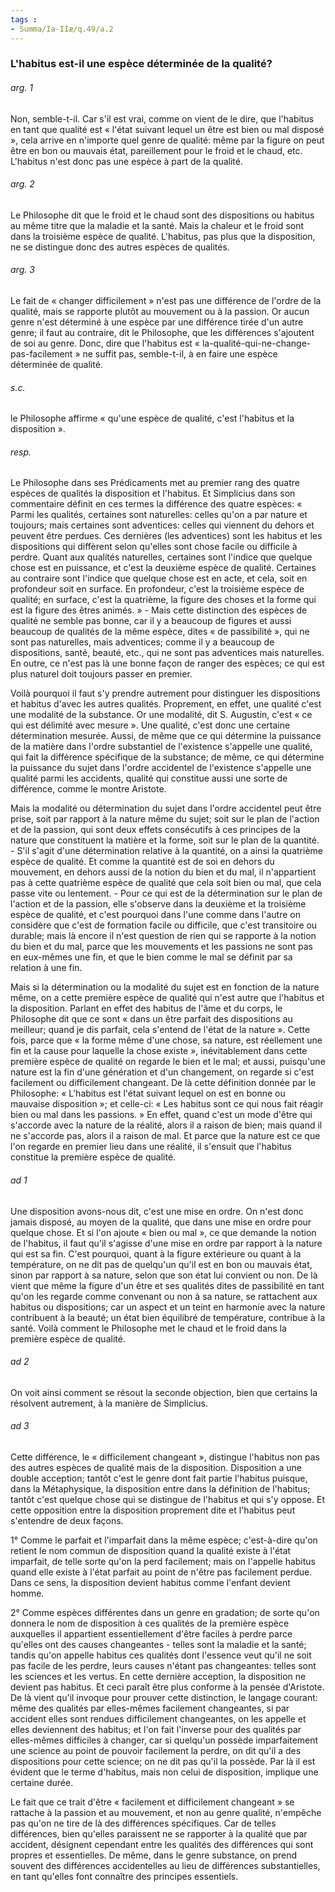 ```yaml
---
tags : 
- Summa/Ia-IIæ/q.49/a.2
---
```


### L'habitus est-il une espèce déterminée de la qualité?

###### arg. 1
Non, semble-t-il. Car s'il est vrai, comme on vient de le dire, que l'habitus en tant que qualité est « l'état suivant lequel un être est bien ou mal disposé », cela arrive en n'importe quel genre de qualité: même par la figure on peut être en bon ou mauvais état, pareillement pour le froid et le chaud, etc. L'habitus n'est donc pas une espèce à part de la qualité. 

###### arg. 2
Le Philosophe dit que le froid et le chaud sont des dispositions ou habitus au même titre que la maladie et la santé. Mais la chaleur et le froid sont dans la troisième espèce de qualité. L'habitus, pas plus que la disposition, ne se distingue donc des autres espèces de qualités. 

###### arg. 3
Le fait de « changer difficilement » n'est pas une différence de l'ordre de la qualité, mais se rapporte plutôt au mouvement ou à la passion. Or aucun genre n'est déterminé à une espèce par une différence tirée d'un autre genre; il faut au contraire, dit le Philosophe, que les différences s'ajoutent de soi au genre. Donc, dire que l'habitus est « la-qualité-qui-ne-change-pas-facilement » ne suffit pas, semble-t-il, à en faire une espèce déterminée de qualité. 

###### s.c.
le Philosophe affirme « qu'une espèce de qualité, c'est l'habitus et la disposition ». 

###### resp.
Le Philosophe dans ses Prédicaments met au premier rang des quatre espèces de qualités la disposition et l'habitus. Et Simplicius dans son commentaire définit en ces termes la différence des quatre espèces: « Parmi les qualités, certaines sont naturelles: celles qu'on a par nature et toujours; mais certaines sont adventices: celles qui viennent du dehors et peuvent être perdues. Ces dernières (les adventices) sont les habitus et les dispositions qui diffèrent selon qu'elles sont chose facile ou difficile à perdre. Quant aux qualités naturelles, certaines sont l'indice que quelque chose est en puissance, et c'est la deuxième espèce de qualité. Certaines au contraire sont l'indice que quelque chose est en acte, et cela, soit en profondeur soit en surface. En profondeur, c'est la troisième espèce de qualité; en surface, c'est la quatrième, la figure des choses et la forme qui est la figure des êtres animés. » - Mais cette distinction des espèces de qualité ne semble pas bonne, car il y a beaucoup de figures et aussi beaucoup de qualités de la même espèce, dites « de passibilité », qui ne sont pas naturelles, mais adventices; comme il y a beaucoup de dispositions, santé, beauté, etc., qui ne sont pas adventices mais naturelles. En outre, ce n'est pas là une bonne façon de ranger des espèces; ce qui est plus naturel doit toujours passer en premier. 

Voilà pourquoi il faut s'y prendre autrement pour distinguer les dispositions et habitus d'avec les autres qualités. Proprement, en effet, une qualité c'est une modalité de la substance. Or une modalité, dit S. Augustin, c'est « ce qui est délimité avec mesure ». Une qualité, c'est donc une certaine détermination mesurée. Aussi, de même que ce qui détermine la puissance de la matière dans l'ordre substantiel de l'existence s'appelle une qualité, qui fait la différence spécifique de la substance; de même, ce qui détermine la puissance du sujet dans l'ordre accidentel de l'existence s'appelle une qualité parmi les accidents, qualité qui constitue aussi une sorte de différence, comme le montre Aristote. 

Mais la modalité ou détermination du sujet dans l'ordre accidentel peut être prise, soit par rapport à la nature même du sujet; soit sur le plan de l'action et de la passion, qui sont deux effets consécutifs à ces principes de la nature que constituent la matière et la forme, soit sur le plan de la quantité. - S'il s'agit d'une détermination relative à la quantité, on a ainsi la quatrième espèce de qualité. Et comme la quantité est de soi en dehors du mouvement, en dehors aussi de la notion du bien et du mal, il n'appartient pas à cette quatrième espèce de qualité que cela soit bien ou mal, que cela passe vite ou lentement. - Pour ce qui est de la détermination sur le plan de l'action et de la passion, elle s'observe dans la deuxième et la troisième espèce de qualité, et c'est pourquoi dans l'une comme dans l'autre on considère que c'est de formation facile ou difficile, que c'est transitoire ou durable; mais là encore il n'est question de rien qui se rapporte à la notion du bien et du mal, parce que les mouvements et les passions ne sont pas en eux-mêmes une fin, et que le bien comme le mal se définit par sa relation à une fin. 

Mais si la détermination ou la modalité du sujet est en fonction de la nature même, on a cette première espèce de qualité qui n'est autre que l'habitus et la disposition. Parlant en effet des habitus de l'âme et du corps, le Philosophe dit que ce sont « dans un être parfait des dispositions au meilleur; quand je dis parfait, cela s'entend de l'état de la nature ». Cette fois, parce que « la forme même d'une chose, sa nature, est réellement une fin et la cause pour laquelle la chose existe », inévitablement dans cette première espèce de qualité on regarde le bien et le mal; et aussi, puisqu'une nature est la fin d'une génération et d'un changement, on regarde si c'est facilement ou difficilement changeant. De là cette définition donnée par le Philosophe: « L'habitus est l'état suivant lequel on est en bonne ou mauvaise disposition »; et celle-ci: « Les habitus sont ce qui nous fait réagir bien ou mal dans les passions. » En effet, quand c'est un mode d'être qui s'accorde avec la nature de la réalité, alors il a raison de bien; mais quand il ne s'accorde pas, alors il a raison de mal. Et parce que la nature est ce que l'on regarde en premier lieu dans une réalité, il s'ensuit que l'habitus constitue la première espèce de qualité. 

###### ad 1
Une disposition avons-nous dit, c'est une mise en ordre. On n'est donc jamais disposé, au moyen de la qualité, que dans une mise en ordre pour quelque chose. Et si l'on ajoute « bien ou mal », ce que demande la notion de l'habitus, il faut qu'il s'agisse d'une mise en ordre par rapport à la nature qui est sa fin. C'est pourquoi, quant à la figure extérieure ou quant à la température, on ne dit pas de quelqu'un qu'il est en bon ou mauvais état, sinon par rapport à sa nature, selon que son état lui convient ou non. De là vient que même la figure d'un être et ses qualités dites de passibilité en tant qu'on les regarde comme convenant ou non à sa nature, se rattachent aux habitus ou dispositions; car un aspect et un teint en harmonie avec la nature contribuent à la beauté; un état bien équilibré de température, contribue à la santé. Voilà comment le Philosophe met le chaud et le froid dans la première espèce de qualité. 

###### ad 2
On voit ainsi comment se résout la seconde objection, bien que certains la résolvent autrement, à la manière de Simplicius. 

###### ad 3
Cette différence, le « difficilement changeant », distingue l'habitus non pas des autres espèces de qualité mais de la disposition. Disposition a une double acception; tantôt c'est le genre dont fait partie l'habitus puisque, dans la Métaphysique, la disposition entre dans la définition de l'habitus; tantôt c'est quelque chose qui se distingue de l'habitus et qui s'y oppose. Et cette opposition entre la disposition proprement dite et l'habitus peut s'entendre de deux façons. 

1° Comme le parfait et l'imparfait dans la même espèce; c'est-à-dire qu'on retient le nom commun de disposition quand la qualité existe à l'état imparfait, de telle sorte qu'on la perd facilement; mais on l'appelle habitus quand elle existe à l'état parfait au point de n'être pas facilement perdue. Dans ce sens, la disposition devient habitus comme l'enfant devient homme. 

2° Comme espèces différentes dans un genre en gradation; de sorte qu'on donnera le nom de disposition à ces qualités de la première espèce auxquelles il appartient essentiellement d'être faciles à perdre parce qu'elles ont des causes changeantes - telles sont la maladie et la santé; tandis qu'on appelle habitus ces qualités dont l'essence veut qu'il ne soit pas facile de les perdre, leurs causes n'étant pas changeantes: telles sont les sciences et les vertus. En cette dernière acception, la disposition ne devient pas habitus. Et ceci paraît être plus conforme à la pensée d'Aristote. De là vient qu'il invoque pour prouver cette distinction, le langage courant: même des qualités par elles-mêmes facilement changeantes, si par accident elles sont rendues difficilement changeantes, on les appelle et elles deviennent des habitus; et l'on fait l'inverse pour des qualités par elles-mêmes difficiles à changer, car si quelqu'un possède imparfaitement une science au point de pouvoir facilement la perdre, on dit qu'il a des dispositions pour cette science; on ne dit pas qu'il la possède. Par là il est évident que le terme d'habitus, mais non celui de disposition, implique une certaine durée. 

Le fait que ce trait d'être « facilement et difficilement changeant » se rattache à la passion et au mouvement, et non au genre qualité, n'empêche pas qu'on ne tire de là des différences spécifiques. Car de telles différences, bien qu'elles paraissent ne se rapporter à la qualité que par accident, désignent cependant entre les qualités des différences qui sont propres et essentielles. De même, dans le genre substance, on prend souvent des différences accidentelles au lieu de différences substantielles, en tant qu'elles font connaître des principes essentiels. 

